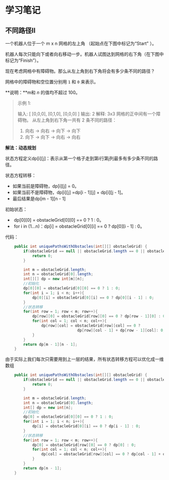 # 学习笔记

## 不同路径II

一个机器人位于一个 m x n 网格的左上角 （起始点在下图中标记为“Start” ）。

机器人每次只能向下或者向右移动一步。机器人试图达到网格的右下角（在下图中标记为“Finish”）。

现在考虑网格中有障碍物。那么从左上角到右下角将会有多少条不同的路径？



网格中的障碍物和空位置分别用 `1` 和 `0` 来表示。

**说明：**m和 *n* 的值均不超过 100。

> 示例 1:
>
> 输入:
> [
>   [0,0,0],
>   [0,1,0],
>   [0,0,0]
> ]
> 输出: 2
> 解释:
> 3x3 网格的正中间有一个障碍物。
> 从左上角到右下角一共有 2 条不同的路径：
>
> 1. 向右 -> 向右 -> 向下 -> 向下
> 2. 向下 -> 向下 -> 向右 -> 向右
>



**解法：动态规划**

状态方程定义dp\[i]\[j]：表示从第一个格子走到第i行第j列最多有多少条不同的路径。

状态方程转移：

- 如果当前是障碍物，dp\[i]\[j] = 0。
- 如果当前不是障碍物，dp\[i]\[j] =dp\[i - 1]\[j] + dp\[i]\[j - 1]。
- 最后结果是dp\[m - 1]\[n - 1]

初始状态：

- ​	dp\[0]\[0] = obstacleGrid\[0]\[0] == 0 ? 1 : 0。
- ​	for i in (1...n)：dp[i] = obstacleGrid\[0]\[i] == 0 ? dp\[0][i - 1] : 0。



代码：

```java
    public int uniquePathsWithObstacles(int[][] obstacleGrid) {
        if(obstacleGrid == null || obstacleGrid.length == 0 || obstacleGrid[0] == null || obstacleGrid[0].length == 0){
            return 0;
        }

        int m = obstacleGrid.length;
        int n = obstacleGrid[0].length;
        int[][] dp = new int[m][n];
        //初始化
        dp[0][0] = obstacleGrid[0][0] == 0 ? 1 : 0;
        for(int i = 1; i < n; i++){     
            dp[0][i] = obstacleGrid[0][i] == 0 ? dp[0][i - 1] : 0;
        }
        //状态转移
        for(int row = 1; row < m; row++){
            dp[row][0] = obstacleGrid[row][0] == 0 ? dp[row - 1][0] : 0;      
            for(int col = 1; col < n; col++){
                dp[row][col] = obstacleGrid[row][col] == 0 ? 
                                dp[row][col - 1] + dp[row - 1][col]: 0;
            }
        }
        return dp[m - 1][n - 1];
    }
```





由于实际上我们每次只需要用到上一层的结果，所有状态转移方程可以优化成一维数组

```java
    public int uniquePathsWithObstacles(int[][] obstacleGrid) {
        if(obstacleGrid == null || obstacleGrid.length == 0 || obstacleGrid[0] == null || obstacleGrid[0].length == 0){
            return 0;
        }

        int m = obstacleGrid.length;
        int n = obstacleGrid[0].length;
        int[] dp = new int[n];
        //初始化
        dp[0] = obstacleGrid[0][0] == 0 ? 1 : 0;
        for(int i = 1; i < n; i++){    
            dp[i] = obstacleGrid[0][i] == 0 ? dp[i - 1] : 0;
        }
        //状态转移
        for(int row = 1; row < m; row++){
            dp[0] = obstacleGrid[row][0] == 0 ? dp[0] : 0;      
            for(int col = 1; col < n; col++){
                dp[col] = obstacleGrid[row][col] == 0 ? dp[col - 1] + dp[col]: 0;
            }
        }
        return dp[n - 1];
    }
```

